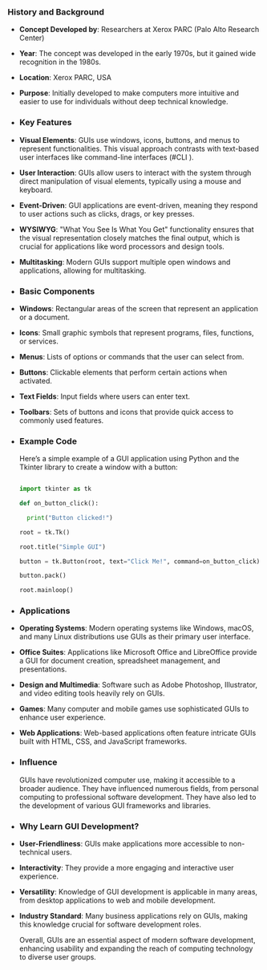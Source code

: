 ### **History and Background**
- **Concept Developed by**: Researchers at Xerox PARC (Palo Alto Research Center)
- **Year**: The concept was developed in the early 1970s, but it gained wide recognition in the 1980s.
- **Location**: Xerox PARC, USA
- **Purpose**: Initially developed to make computers more intuitive and easier to use for individuals without deep technical knowledge.
- ### **Key Features**
- **Visual Elements**: GUIs use windows, icons, buttons, and menus to represent functionalities. This visual approach contrasts with text-based user interfaces like command-line interfaces (#CLI ).
- **User Interaction**: GUIs allow users to interact with the system through direct manipulation of visual elements, typically using a mouse and keyboard.
- **Event-Driven**: GUI applications are event-driven, meaning they respond to user actions such as clicks, drags, or key presses.
- **WYSIWYG**: "What You See Is What You Get" functionality ensures that the visual representation closely matches the final output, which is crucial for applications like word processors and design tools.
- **Multitasking**: Modern GUIs support multiple open windows and applications, allowing for multitasking.
- ### **Basic Components**
- **Windows**: Rectangular areas of the screen that represent an application or a document.
- **Icons**: Small graphic symbols that represent programs, files, functions, or services.
- **Menus**: Lists of options or commands that the user can select from.
- **Buttons**: Clickable elements that perform certain actions when activated.
- **Text Fields**: Input fields where users can enter text.
- **Toolbars**: Sets of buttons and icons that provide quick access to commonly used features.
- ### **Example Code**
  
  Here’s a simple example of a GUI application using Python and the Tkinter library to create a window with a button:
  
  ```python
  
  import tkinter as tk
  
  def on_button_click():
  
    print("Button clicked!")
  
  root = tk.Tk()
  
  root.title("Simple GUI")
  
  button = tk.Button(root, text="Click Me!", command=on_button_click)
  
  button.pack()
  
  root.mainloop()
  
  ```
- ### **Applications**
- **Operating Systems**: Modern operating systems like Windows, macOS, and many Linux distributions use GUIs as their primary user interface.
- **Office Suites**: Applications like Microsoft Office and LibreOffice provide a GUI for document creation, spreadsheet management, and presentations.
- **Design and Multimedia**: Software such as Adobe Photoshop, Illustrator, and video editing tools heavily rely on GUIs.
- **Games**: Many computer and mobile games use sophisticated GUIs to enhance user experience.
- **Web Applications**: Web-based applications often feature intricate GUIs built with HTML, CSS, and JavaScript frameworks.
- ### **Influence**
  
  GUIs have revolutionized computer use, making it accessible to a broader audience. They have influenced numerous fields, from personal computing to professional software development. They have also led to the development of various GUI frameworks and libraries.
- ### **Why Learn GUI Development?**
- **User-Friendliness**: GUIs make applications more accessible to non-technical users.
- **Interactivity**: They provide a more engaging and interactive user experience.
- **Versatility**: Knowledge of GUI development is applicable in many areas, from desktop applications to web and mobile development.
- **Industry Standard**: Many business applications rely on GUIs, making this knowledge crucial for software development roles.
  
  Overall, GUIs are an essential aspect of modern software development, enhancing usability and expanding the reach of computing technology to diverse user groups.